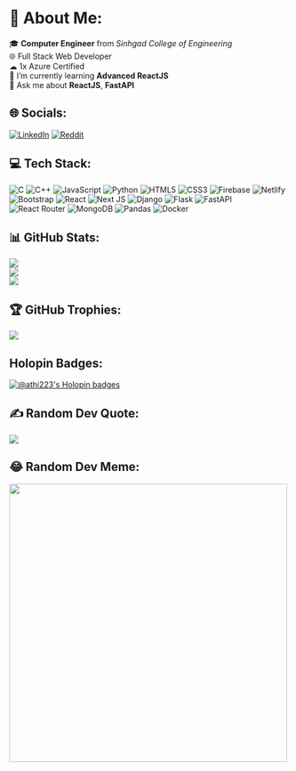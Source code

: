 # 💫 About Me:
🎓 **Computer Engineer** from _Sinhgad College of Engineering_<br>🌐 Full Stack Web Developer<br> ☁ 1x Azure Certified<br>🌱 I’m currently learning **Advanced ReactJS**<br>💬 Ask me about **ReactJS**, **FastAPI**


## 🌐 Socials:
[![LinkedIn](https://img.shields.io/badge/LinkedIn-%230077B5.svg?logo=linkedin&logoColor=white)](https://linkedin.com/in/atharv-phadnis) [![Reddit](https://img.shields.io/badge/Reddit-%23FF4500.svg?logo=Reddit&logoColor=white)](https://reddit.com/user/soupboy_) 

## 💻 Tech Stack:
![C](https://img.shields.io/badge/c-%2300599C.svg?style=for-the-badge&logo=c&logoColor=white) ![C++](https://img.shields.io/badge/c++-%2300599C.svg?style=for-the-badge&logo=c%2B%2B&logoColor=white) ![JavaScript](https://img.shields.io/badge/javascript-%23323330.svg?style=for-the-badge&logo=javascript&logoColor=%23F7DF1E) ![Python](https://img.shields.io/badge/python-3670A0?style=for-the-badge&logo=python&logoColor=ffdd54) ![HTML5](https://img.shields.io/badge/html5-%23E34F26.svg?style=for-the-badge&logo=html5&logoColor=white) ![CSS3](https://img.shields.io/badge/css3-%231572B6.svg?style=for-the-badge&logo=css3&logoColor=white) ![Firebase](https://img.shields.io/badge/firebase-%23039BE5.svg?style=for-the-badge&logo=firebase) ![Netlify](https://img.shields.io/badge/netlify-%23000000.svg?style=for-the-badge&logo=netlify&logoColor=#00C7B7) ![Bootstrap](https://img.shields.io/badge/bootstrap-%23563D7C.svg?style=for-the-badge&logo=bootstrap&logoColor=white) ![React](https://img.shields.io/badge/react-%2320232a.svg?style=for-the-badge&logo=react&logoColor=%2361DAFB) ![Next JS](https://img.shields.io/badge/Next-black?style=for-the-badge&logo=next.js&logoColor=white) ![Django](https://img.shields.io/badge/django-%23092E20.svg?style=for-the-badge&logo=django&logoColor=white) ![Flask](https://img.shields.io/badge/flask-%23000.svg?style=for-the-badge&logo=flask&logoColor=white) ![FastAPI](https://img.shields.io/badge/FastAPI-005571?style=for-the-badge&logo=fastapi) ![React Router](https://img.shields.io/badge/React_Router-CA4245?style=for-the-badge&logo=react-router&logoColor=white) ![MongoDB](https://img.shields.io/badge/MongoDB-%234ea94b.svg?style=for-the-badge&logo=mongodb&logoColor=white) ![Pandas](https://img.shields.io/badge/pandas-%23150458.svg?style=for-the-badge&logo=pandas&logoColor=white) ![Docker](https://img.shields.io/badge/docker-%230db7ed.svg?style=for-the-badge&logo=docker&logoColor=white)

## 📊 GitHub Stats:
![](https://github-readme-stats.vercel.app/api?username=Athi223&theme=radical&hide_border=false&include_all_commits=false&count_private=false)<br/>
![](https://github-readme-streak-stats.herokuapp.com/?user=Athi223&theme=radical&hide_border=false)<br/>
![](https://github-readme-stats.vercel.app/api/top-langs/?username=Athi223&theme=radical&hide_border=false&include_all_commits=false&count_private=false&layout=compact)

## 🏆 GitHub Trophies:
![](https://github-profile-trophy.vercel.app/?username=Athi223&theme=radical&no-frame=false&no-bg=true&margin-w=4)

## Holopin Badges:
[![@athi223's Holopin badges](https://holopin.me/athi223)](https://holopin.io/@athi223)

## ✍️ Random Dev Quote:
![](https://quotes-github-readme.vercel.app/api?type=horizontal&theme=radical)

## 😂 Random Dev Meme:
<img src="https://i.redd.it/0t34wj0ox2eb1.png" width="500" />

